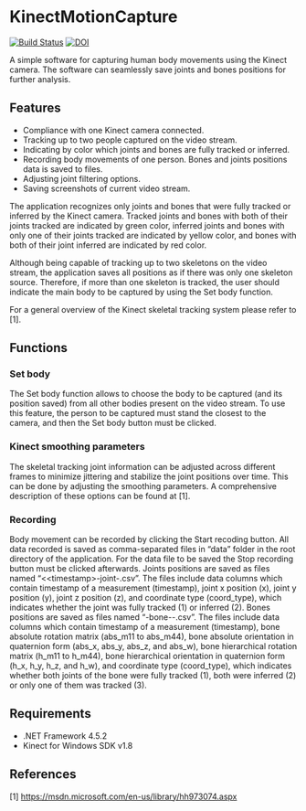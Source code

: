 # KinectMotionCapture

[![Build Status](https://travis-ci.org/apalkowski/KinectMotionCapture.svg?branch=master)](https://travis-ci.org/apalkowski/KinectMotionCapture) [![DOI](https://zenodo.org/badge/doi/10.5281/zenodo.58700.svg)](http://dx.doi.org/10.5281/zenodo.58700)

A simple software for capturing human body movements using the Kinect camera. The software can seamlessly save joints and bones positions for further analysis.

## Features

- Compliance with one Kinect camera connected.
- Tracking up to two people captured on the video stream.
- Indicating by color which joints and bones are fully tracked or inferred.
- Recording body movements of one person. Bones and joints positions data is saved to files.
- Adjusting joint filtering options.
- Saving screenshots of current video stream.

The application recognizes only joints and bones that were fully tracked or inferred by the Kinect camera. Tracked joints and bones with both of their joints tracked are indicated by green color, inferred joints and bones with only one of their joints tracked are indicated by yellow color, and bones with both of their joint inferred are indicated by red color.

Although being capable of tracking up to two skeletons on the video stream, the application saves all positions as if there was only one skeleton source. Therefore, if more than one skeleton is tracked, the user should indicate the main body to be captured by using the Set body function.

For a general overview of the Kinect skeletal tracking system please refer to [1].


## Functions


### Set body

The Set body function allows to choose the body to be captured (and its position saved) from all other bodies present on the video stream.
To use this feature, the person to be captured must stand the closest to the camera, and then the Set body button must be clicked.

### Kinect smoothing parameters

The skeletal tracking joint information can be adjusted across different frames to minimize jittering and stabilize the joint positions over time. This can be done by adjusting the smoothing parameters. A comprehensive description of these options can be found at [1].

### Recording

Body movement can be recorded by clicking the Start recoding button. All data recorded is saved as comma-separated files in “data” folder in the root directory of the application. For the data file to be saved the Stop recording button must be clicked afterwards.
Joints positions are saved as files named “<<timestamp\>-joint-<joint type>.csv”. The files include data columns which contain timestamp of a measurement (timestamp), joint x position (x), joint y position (y), joint z position (z), and coordinate type (coord_type), which indicates whether the joint was fully tracked (1) or inferred (2).
Bones positions are saved as files named “<timestamp>-bone-<start joint>-<end joint>.csv”. The files include data columns which contain timestamp of a measurement (timestamp), bone absolute rotation matrix (abs_m11 to abs_m44), bone absolute orientation in quaternion form (abs_x, abs_y, abs_z, and abs_w), bone hierarchical rotation matrix (h_m11 to h_m44), bone hierarchical orientation in quaternion form (h_x, h_y, h_z, and h_w), and coordinate type (coord_type), which indicates whether both joints of the bone were fully tracked (1), both were inferred (2) or only one of them was tracked (3).

## Requirements
- .NET Framework 4.5.2
- Kinect for Windows SDK v1.8

## References

[1] https://msdn.microsoft.com/en-us/library/hh973074.aspx

